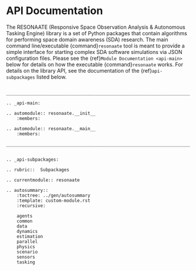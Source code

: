 # API Documentation

The RESONAATE (Responsive Space Observation Analysis & Autonomous Tasking Engine) library is a set
of Python packages that contain algorithms for performing space domain awareness (SDA) research.
The main command line/executable {command}`resonaate` tool is meant to provide a simple interface for starting complex
SDA software simulations via JSON configuration files. Please see the {ref}`Module Documentation <api-main>` below
for details on how the executable {command}`resonaate` works. For details on the library API, see the
documentation of the {ref}`api-subpackages` listed below.

```{eval-rst}

______________________________________________________________________

.. _api-main:

.. automodule:: resonaate.__init__
    :members:

.. automodule:: resonaate.__main__
    :members:

______________________________________________________________________

```

```{eval-rst}

.. _api-subpackages:

.. rubric::  Subpackages

.. currentmodule:: resonaate

.. autosummary::
    :toctree: ../gen/autosummary
    :template: custom-module.rst
    :recursive:

    agents
    common
    data
    dynamics
    estimation
    parallel
    physics
    scenario
    sensors
    tasking

```
